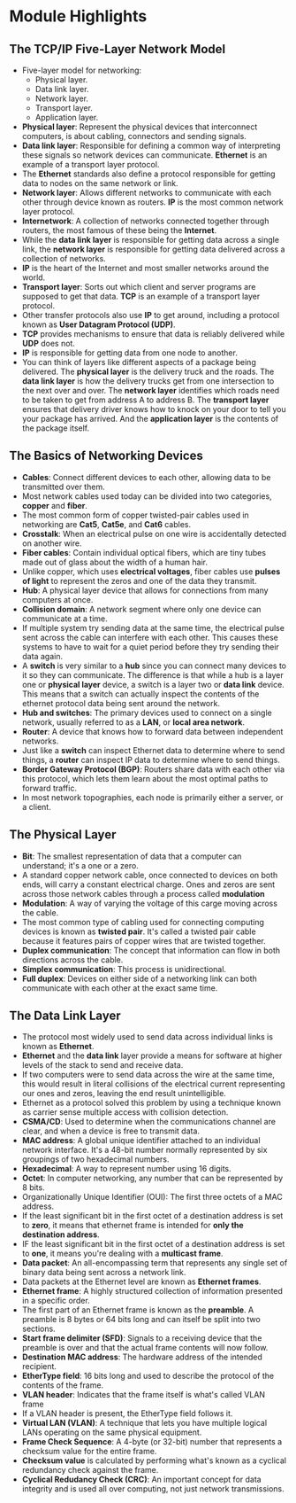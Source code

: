 # Module Highlights

## The TCP/IP Five-Layer Network Model

* Five-layer model for networking:
  * Physical layer.
  * Data link layer.
  * Network layer.
  * Transport layer.
  * Application layer.
* **Physical layer**: Represent the physical devices that interconnect computers, is about cabling, connectors and sending signals.
* **Data link layer**: Responsible for defining a common way of interpreting these signals so network devices can communicate. **Ethernet** is an example of a transport layer protocol.
* The **Ethernet** standards also define a protocol responsible for getting data to nodes on the same network or link.
* **Network layer**: Allows different networks to communicate with each other through device known as routers. **IP** is the most common network layer protocol.
* **Internetwork**: A collection of networks connected together through routers, the most famous of these being the **Internet**.
* While the **data link layer** is responsible for getting data across a single link, the **network layer** is responsible for getting data delivered across a collection of networks. 
* **IP** is the heart of the Internet and most smaller networks around the world.
* **Transport layer**: Sorts out which client and server programs are supposed to get that data. **TCP** is an example of a transport layer protocol.
* Other transfer protocols also use **IP** to get around, including a protocol known as **User Datagram Protocol (UDP)**. 
* **TCP** provides mechanisms to ensure that data is reliably delivered while **UDP** does not. 
* **IP** is responsible for getting data from one node to another. 
* You can think of layers like different aspects of a package being delivered. The **physical layer** is the delivery truck and the roads. The **data link layer** is how the delivery trucks get from one intersection to the next over and over. The **network layer** identifies which roads need to be taken to get from address A to address B. The **transport layer** ensures that delivery driver knows how to knock on your door to tell you your package has arrived. And the **application layer** is the contents of the package itself. 

## The Basics of Networking Devices

* **Cables**: Connect different devices to each other, allowing data to be transmitted over them.
* Most network cables used today can be divided into two categories, **copper** and **fiber**.
* The most common form of copper twisted-pair cables used in networking are **Cat5**, **Cat5e**, and **Cat6** cables.
* **Crosstalk**: When an electrical pulse on one wire is accidentally detected on another wire.
* **Fiber cables**: Contain individual optical fibers, which are tiny tubes made out of glass about the width of a human hair.
* Unlike copper, which uses **electrical voltages**,
fiber cables use **pulses of light** to represent the zeros and one of the data they transmit.
* **Hub**: A physical layer device that allows for connections from many computers at once.
* **Collision domain**: A network segment where only one device can communicate at a time.
* If multiple system try sending data at the same time, the electrical pulse sent across the cable can interfere with each other. This causes these systems to have to wait for a quiet period before they try sending their data again.
* A **switch** is very similar to a **hub** since you can connect many devices to it so they can communicate.  The difference is that while a hub is a layer one or **physical layer** device, a switch is a layer two or **data link** device. This means that a switch can actually inspect the contents of the ethernet protocol data being sent around the network.
* **Hub and switches**: The primary devices used to connect on a single network, usually referred to as a **LAN**, or **local area network**.
* **Router**: A device that knows how to forward data between independent networks.
* Just like a **switch** can inspect Ethernet data to determine where to send things, a **router** can inspect IP data to determine where to send things. 
* **Border Gateway Protocol (BGP)**: Routers share data with each other via this protocol, which lets them learn about the most optimal paths to forward traffic.
* In most network topographies, each node is primarily either a server, or a client. 

## The Physical Layer

* **Bit**: The smallest representation of data that a computer can understand; it's a one or a zero.
* A standard copper network cable, once connected to devices on both ends, will carry a constant electrical charge. Ones and zeros are sent across those network cables through a process called **modulation**
* **Modulation**: A way of varying the voltage of this carge moving across the cable.
* The most common type of cabling used for connecting computing devices is known as **twisted pair**. It's called a twisted pair cable because it features pairs of copper wires that are twisted together. 
* **Duplex communication**: The concept that information can flow in both directions across the cable.
* **Simplex communication**: This process is unidirectional.
* **Full duplex**: Devices on either side of a networking link can both communicate with each other at the exact same time.

## The Data Link Layer

* The protocol most widely used to send data across individual links is known as **Ethernet**.
* **Ethernet** and the **data link** layer provide a means for software at higher levels of the stack to send and receive data. 
* If two computers were to send data across the wire at the same time, this would result in literal collisions of the electrical current representing our ones and zeros, leaving the end result unintelligible. 
* Ethernet as a protocol solved this problem by using a technique known as carrier sense multiple access with collision detection.
* **CSMA/CD**: Used to determine when the communications channel are clear, and when a device is free to transmit data.
* **MAC address**: A global unique identifier attached to an individual network interface. It's a 48-bit number normally represented by six groupings of two hexadecimal numbers.
* **Hexadecimal**: A way to represent number using 16 digits.
* **Octet**: In computer networking, any number that can be represented by 8 bits.
* Organizationally Unique Identifier (OUI): The first three octets of a MAC address.
* If the least significant bit in the first octet of a destination address is set to **zero**, it means that ethernet frame is intended for **only the destination address**.
* IF the least significant bit in the first octet of a destination address is set to **one**, it means you're dealing with a **multicast frame**.
* **Data packet**: An all-encompassing term that represents any single set of binary data being sent across a network link.
* Data packets at the Ethernet level are known as **Ethernet frames**.
* **Ethernet frame**: A highly structured collection of information presented in a specific order.
* The first part of an Ethernet frame is known as the **preamble**. A preamble is 8 bytes or 64 bits long and can itself be split into two sections. 
* **Start frame delimiter (SFD)**: Signals to a receiving device that the preamble is over and that the actual frame contents will now follow.
* **Destination MAC address**: The hardware address of the intended recipient.
* **EtherType field**: 16 bits long and used to describe the protocol of the contents of the frame.
* **VLAN header**: Indicates that the frame itself is what's called VLAN frame
* If a VLAN header is present, the EtherType field follows it.
* **Virtual LAN (VLAN)**: A technique that lets you have multiple logical LANs operating on the same physical equipment.
* **Frame Check Sequence**: A 4-byte (or 32-bit) number that represents a checksum value for the entire frame.
* **Checksum value** is calculated by performing what's known as a cyclical redundancy check against the frame.
* **Cyclical Redudancy Check (CRC)**: An important concept for data integrity and is used all over computing, not just network transmissions.